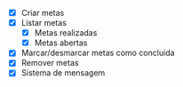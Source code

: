 - [x] Criar metas
- [x] Listar metas
  - [x] Metas realizadas
  - [x] Metas abertas
- [x] Marcar/desmarcar metas como concluida
- [x] Remover metas
- [x] Sistema de mensagem